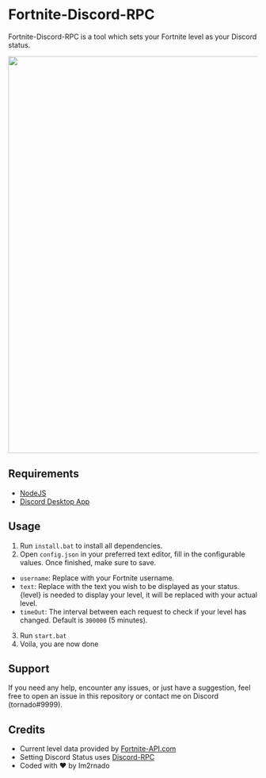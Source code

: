 # Fortnite-Discord-RPC
Fortnite-Discord-RPC is a tool which sets your Fortnite level as your Discord status.

<img align="middle" src="https://i.imgur.com/ClHl87i.png" width="800px" draggable="false">

## Requirements
- [NodeJS](https://nodejs.org/en/download/)
- [Discord Desktop App](https://discord.com/brand-new/download)

## Usage
1. Run `install.bat` to install all dependencies.
2. Open `config.json` in your preferred text editor, fill in the configurable values. Once finished, make sure to save.

- `username`: Replace with your Fortnite username.
- `text`: Replace with the text you wish to be displayed as your status. {level} is needed to display your level, it will be replaced with your actual level.
- `timeOut`: The interval between each request to check if your level has changed. Default is `300000` (5 minutes).

3. Run `start.bat` 
4. Voila, you are now done 

## Support
If you need any help, encounter any issues, or just have a suggestion, feel free to open an issue in this repository or contact me on Discord (tornado#9999).

## Credits
- Current level data provided by [Fortnite-API.com](https://fortnite-api.com/)
- Setting Discord Status uses [Discord-RPC](https://www.npmjs.com/package/discord-rpc)
- Coded with ❤️ by Im2rnado
